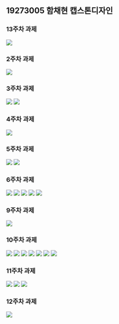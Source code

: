 ## 19273005 함채현 캡스톤디자인

### 13주차 과제

<img width="" height="" src="./13주차/13-2.png"></img>
  
### 2주차 과제

<img width="" height="" src="./2주차/2wnck.png"></img>
  
### 3주차 과제

<img width="" height="" src="./3주차/3-1.png"></img>
<img width="" height="" src="./3주차/3-2.png"></img>
  
### 4주차 과제

<img width="" height="" src="./4주차/4주차.png"></img>
  
### 5주차 과제

<img width="" height="" src="./5주차/5-1.png"></img>
<img width="" height="" src="./5주차/5-2.png"></img>
  
### 6주차 과제

<img width="" height="" src="./6주차/6-1.png"></img>
<img width="" height="" src="./6주차/6-2.png"></img>
<img width="" height="" src="./6주차/6-3.png"></img>
<img width="" height="" src="./6주차/6-4.png"></img>
<img width="" height="" src="./6주차/6-5.png"></img>
  
### 9주차 과제

<img width="" height="" src="./9주차/9-1.png"></img>
  
### 10주차 과제

<img width="" height="" src="./10주차/10-1.png"></img>
<img width="" height="" src="./10주차/10-2.png"></img>
<img width="" height="" src="./10주차/10-3.png"></img>
<img width="" height="" src="./10주차/10-4.png"></img>
<img width="" height="" src="./10주차/10-5.png"></img>
<img width="" height="" src="./10주차/10-6.png"></img>
<img width="" height="" src="./10주차/10-7.png"></img>
  
### 11주차 과제

<img width="" height="" src="./11주차/11-3.png"></img>
<img width="" height="" src="./11주차/11-1.png"></img>
<img width="" height="" src="./11주차/11-2.png"></img>
  
### 12주차 과제

<img width="" height="" src="./12주차/12-1.png"></img>
  
  
